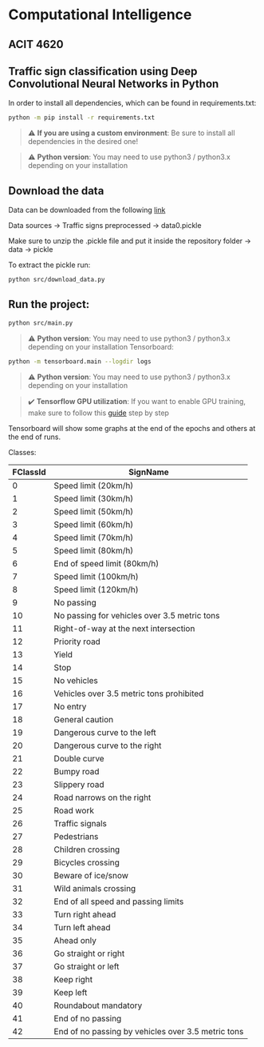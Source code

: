 # Computational Intelligence
ACIT 4620 
----------

## Traffic sign classification using Deep Convolutional Neural Networks in Python

In order to install all dependencies, which can be found in requirements.txt:
```bash
python -m pip install -r requirements.txt
```
> :warning: **If you are using a custom environment**: Be sure to install all dependencies in the desired one!

> :warning: **Python version**: You may need to use python3 / python3.x depending on your installation

## Download the data

Data can be downloaded from the following [link](https://www.kaggle.com/valentynsichkar/traffic-signs-classification-with-cnn/data?select=data0.pickle)

Data sources -> Traffic signs preprocessed -> data0.pickle

Make sure to unzip the .pickle file and put it inside the repository folder -> data -> pickle

To extract the pickle run:
```bash
python src/download_data.py
```
## Run the project:
```bash
python src/main.py
```
> :warning: **Python version**: You may need to use python3 / python3.x depending on your installation
Tensorboard:
```bash
python -m tensorboard.main --logdir logs
```
> :warning: **Python version**: You may need to use python3 / python3.x depending on your installation

> :heavy_check_mark: **Tensorflow GPU utilization**: If you want to enable GPU training, make sure to follow this [guide](https://www.tensorflow.org/install/gpu) step by step

Tensorboard will show some graphs at the end of the epochs and others at the end of runs.

Classes:

| FClassId  | SignName|
| ------------- | ------------- |
| 0 | Speed limit (20km/h)  |
| 1 | Speed limit (30km/h)  |
| 2 | Speed limit (50km/h)  |
| 3 | Speed limit (60km/h)  |
| 4 | Speed limit (70km/h)  |
| 5 | Speed limit (80km/h)  |
| 6 | End of speed limit (80km/h)  |
| 7 | Speed limit (100km/h)  |
| 8 | Speed limit (120km/h)  |
| 9 | No passing  |
| 10 |  No passing for vehicles over 3.5 metric tons |
| 11 | Right-of-way at the next intersection  |
| 12 |  Priority road |
| 13 |  Yield |
| 14 |  Stop |
| 15 | No vehicles  |
| 16 | Vehicles over 3.5 metric tons prohibited  |
| 17 | No entry  |
| 18 |  General caution |
| 19 |  Dangerous curve to the left |
| 20 |  Dangerous curve to the right |
| 21 |  Double curve |
| 22 |  Bumpy road |
| 23 | Slippery road  |
| 24 |  Road narrows on the right |
| 25 | Road work  |
| 26 | Traffic signals  |
| 27 | Pedestrians  |
| 28 | Children crossing  |
| 29 | Bicycles crossing  |
| 30 | Beware of ice/snow  |
| 31 | Wild animals crossing  |
| 32 | End of all speed and passing limits  |
| 33 | Turn right ahead  |
| 34 | Turn left ahead  |
| 35 | Ahead only  |
| 36 | Go straight or right  |
| 37 | Go straight or left  |
| 38 | Keep right  |
| 39 | Keep left  |
| 40 | Roundabout mandatory  |
| 41 | End of no passing  |
| 42 | End of no passing by vehicles over 3.5 metric tons  |
